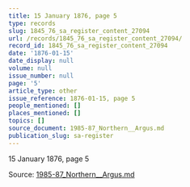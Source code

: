 ```yaml
---
title: 15 January 1876, page 5
type: records
slug: 1845_76_sa_register_content_27094
url: /records/1845_76_sa_register_content_27094/
record_id: 1845_76_sa_register_content_27094
date: '1876-01-15'
date_display: null
volume: null
issue_number: null
page: '5'
article_type: other
issue_reference: 1876-01-15, page 5
people_mentioned: []
places_mentioned: []
topics: []
source_document: 1985-87_Northern__Argus.md
publication_slug: sa-register
---
```


15 January 1876, page 5

Source: [1985-87_Northern__Argus.md](/downloads/markdown/1985-87_Northern__Argus.md)
